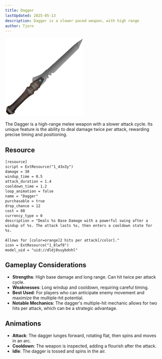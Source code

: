 ```yaml
---
title: Dagger
lastUpdated: 2025-05-13
description: Dagger is a slower paced weapon, with high range
author: Tjorn
---
```


![Dagger Icon](../../../../../../../assets/fowl-play/gameplay/combat/melee-combat/weapons/dagger/dagger.png)

The Dagger is a high-range melee weapon with a slower attack cycle. Its unique feature is the ability to deal damage twice per attack, rewarding precise timing and positioning.

## Resource

```gdscript
[resource]
script = ExtResource("1_43o3y")
damage = 30
windup_time = 0.5
attack_duration = 1.4
cooldown_time = 1.2
loop_animation = false
name = "Dagger"
purchasable = true
drop_chance = 12
cost = 80
currency_type = 0
description = "Deals %s Base Damage with a powerful swing after a windup of %s. The attack lasts %s, then enters a cooldown state for %s.

Allows for [color=orange]2 hits per attack[/color]."
icon = ExtResource("1_8lwf8")
model_uid = "uid://dldj0suybdnhl"
```

## Gameplay Considerations

- **Strengths**: High base damage and long range. Can hit twice per attack cycle.
- **Weaknesses**: Long windup and cooldown, requiring careful timing.
- **Best Used**: For players who can anticipate enemy movement and maximize the multiple-hit potential.
- **Notable Mechanics**: The dagger's multiple-hit mechanic allows for two hits per attack, which can be a strategic advantage.

## Animations

- **Attack**: The dagger lunges forward, rotating flat, then spins and moves in an arc.
- **Cooldown**: The weapon is inspected, adding a flourish after the attack.
- **Idle**: The dagger is tossed and spins in the air.
